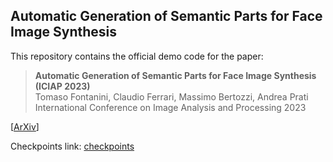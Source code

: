 ## Automatic Generation of Semantic Parts for Face Image Synthesis
This repository contains the official demo code for the paper:

> **Automatic Generation of Semantic Parts for Face Image Synthesis (ICIAP 2023)** <br>
> Tomaso Fontanini, Claudio Ferrari, Massimo Bertozzi, Andrea Prati <br>
> International Conference on Image Analysis and Processing 2023  

[[ArXiv](https://arxiv.org/abs/2006.03840)]

Checkpoints link: [checkpoints](https://univpr-my.sharepoint.com/:u:/g/personal/tomaso_fontanini_unipr_it/Eexk9x0lrNdCgT0OBIu1lMIBHQIlNdRjejEiYNawTo2zwQ?e=RjJdIn)